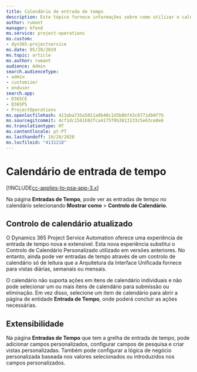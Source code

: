 ```yaml
---
title: Calendário de entrada de tempo
description: Este tópico fornece informações sobre como utilizar o calendário de entrada de tempo.
author: rumant
manager: kfend
ms.service: project-operations
ms.custom:
- dyn365-projectservice
ms.date: 05/20/2019
ms.topic: article
ms.author: rumant
audience: Admin
search.audienceType:
- admin
- customizer
- enduser
search.app:
- D365CE
- D365PS
- ProjectOperations
ms.openlocfilehash: 413aba735a5011a9b40c1d5b0bf43c6771db0f7b
ms.sourcegitcommit: 4cf1dc1561b92fca4175f0b3813133c5e63ce8e6
ms.translationtype: HT
ms.contentlocale: pt-PT
ms.lasthandoff: 10/28/2020
ms.locfileid: "4131218"
---
```

# <a name="time-entry-calendar"></a>Calendário de entrada de tempo

[!INCLUDE[cc-applies-to-psa-app-3.x](../includes/cc-applies-to-psa-app-3x.md)]

Na página **Entradas de Tempo**, pode ver as entradas de tempo no calendário selecionando **Mostrar como** \> **Controlo de Calendário**.

## <a name="updated-calendar-control"></a>Controlo de calendário atualizado

O Dynamics 365 Project Service Automation oferece uma experiência de entrada de tempo nova e extensível. Esta nova experiência substitui o Controlo de Calendário Personalizado utilizado em versões anteriores. No entanto, ainda pode ver entradas de tempo através de um controlo de calendário só de leitura que a Arquitetura da Interface Unificada fornece para vistas diárias, semanais ou mensais.

O calendário não suporta ações em itens de calendário individuais e não pode selecionar um ou mais itens de calendário para submissão ou eliminação. Em vez disso, selecione um item de calendário para abrir a página de entidade **Entrada de Tempo**, onde poderá concluir as ações necessárias.

## <a name="extensibility"></a>Extensibilidade

Na página **Entradas de Tempo** que tem a grelha de entrada de tempo, pode adicionar campos personalizados, configurar campos de pesquisa e criar vistas personalizadas. Também pode configurar a lógica de negócio personalizada baseada nos valores selecionados ou introduzidos nos campos personalizados.
